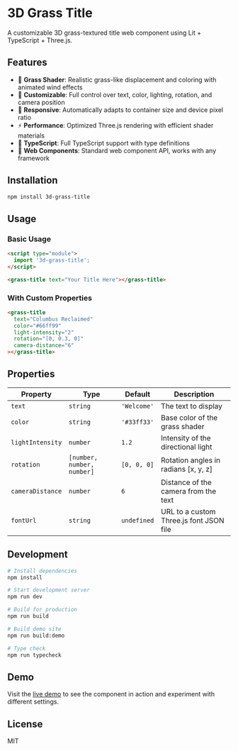 # 3D Grass Title

A customizable 3D grass-textured title web component using Lit + TypeScript + Three.js.

## Features

- 🌱 **Grass Shader**: Realistic grass-like displacement and coloring with animated wind effects
- 🎨 **Customizable**: Full control over text, color, lighting, rotation, and camera position
- 📱 **Responsive**: Automatically adapts to container size and device pixel ratio
- ⚡ **Performance**: Optimized Three.js rendering with efficient shader materials
- 🔧 **TypeScript**: Full TypeScript support with type definitions
- 🎯 **Web Components**: Standard web component API, works with any framework

## Installation

```bash
npm install 3d-grass-title
```

## Usage

### Basic Usage

```html
<script type="module">
  import '3d-grass-title';
</script>

<grass-title text="Your Title Here"></grass-title>
```

### With Custom Properties

```html
<grass-title
  text="Columbus Reclaimed"
  color="#66ff99"
  light-intensity="2"
  rotation="[0, 0.3, 0]"
  camera-distance="6"
></grass-title>
```

## Properties

| Property | Type | Default | Description |
|----------|------|---------|-------------|
| `text` | `string` | `'Welcome'` | The text to display |
| `color` | `string` | `'#33ff33'` | Base color of the grass shader |
| `lightIntensity` | `number` | `1.2` | Intensity of the directional light |
| `rotation` | `[number, number, number]` | `[0, 0, 0]` | Rotation angles in radians [x, y, z] |
| `cameraDistance` | `number` | `6` | Distance of the camera from the text |
| `fontUrl` | `string` | `undefined` | URL to a custom Three.js font JSON file |

## Development

```bash
# Install dependencies
npm install

# Start development server
npm run dev

# Build for production
npm run build

# Build demo site
npm run build:demo

# Type check
npm run typecheck
```

## Demo

Visit the [live demo](https://3d-grass-title.vercel.app) to see the component in action and experiment with different settings.

## License

MIT
